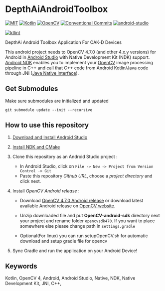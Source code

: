 # DepthAiAndroidToolbox

<p>
    <a href=""><img alt="MIT" src="https://img.shields.io/badge/License-MIT-yellow?logo=MIT&logoColor=white"></a>
    <a href="#"><img alt="Kotlin" src="https://img.shields.io/badge/Kotlin-1.8.10-%23E34F26?logo=Kotlin&logoColor=white"></a>
    <a href="#"><img alt="OpenCV" src="https://img.shields.io/badge/OpenCV-4.7.0-5C3EE8?logo=OpenCV&logoColor=white"></a>
    <a href="https://conventionalcommits.org"><img alt="Conventional Commits" src="https://img.shields.io/badge/Conventional%20Commit-1.0.0-FE5196?logo=conventionalcommits&logoColor=white"></a>
    <a href="#"><img alt="android-studio" src="https://img.shields.io/badge/android studio-Giraffe-3DDC84?logo=androidstudio&logoColor=white"></a>
</p>

[![ktlint](https://img.shields.io/badge/ktlint%20code--style-%E2%9D%A4-FF4081)](https://pinterest.github.io/ktlint/)


DepthAi Android Toolbox Application For OAK-D Devices


This android project needs to OpenCV 4.7.0 (and other 4.x.y versions) for Android in [Android Studio](https://developer.android.com/studio) with Native Development Kit (NDK) support.
[Android NDK](https://developer.android.com/ndk) enables you to implement your [OpenCV](https://opencv.org) image processing pipeline in C++ and call that C++ code from Android Kotlin/Java code through JNI ([Java Native Interface](https://en.wikipedia.org/wiki/Java_Native_Interface)).

## Get Submodules
Make sure submodules are initialized and updated 
```
git submodule update --init --recursive
```

## How to use this repository

1. [Download and Install Android Studio](https://developer.android.com/studio)

2. [Install NDK and CMake](https://developer.android.com/studio/projects/install-ndk.md)

3. Clone this repository as an Android Studio project :
     * In Android Studio, click on `File -> New -> Project from Version Control -> Git`
     * Paste this repository *Github URL*, choose a *project directory* and click next.

4. Install *OpenCV Android release* :
    * Download [OpenCV 4.7.0 Android release](https://github.com/opencv/opencv/releases/download/4.7.0/opencv-4.7.0-android-sdk.zip) or download latest available Android release on [OpenCV website](https://opencv.org/releases/).
    * Unzip downloaded file and put **OpenCV-android-sdk** directory next your project and rename folder `opencvsdk470`. If you want to place somewhere else please change path in `settings.gradle` 

    * Optional(For linux) you can run setupOpenCV.sh for automatic download and setup gradle file for opencv 


5. Sync Gradle and run the application on your Android Device!

## Keywords

Kotlin, OpenCV 4, Android, Android Studio, Native, NDK, Native Development Kit, JNI, C++,

